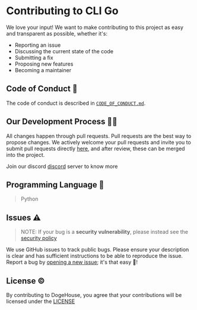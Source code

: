 # Contributing to CLI Go

We love your input! We want to make contributing to this project as easy and transparent as possible, whether it's:
- Reporting an issue
- Discussing the current state of the code
- Submitting a fix
- Proposing new features
- Becoming a maintainer

## Code of Conduct 🎫
The code of conduct is described in [`CODE_OF_CONDUCT.md`](CODE_OF_CONDUCT.md).

## Our Development Process 🐱‍💻
All changes happen through pull requests. Pull requests are the best way to propose changes. 
We actively welcome your pull requests and invite you to submit pull requests directly [here](https://github.com/AidenEllis/Cligo/pulls), 
and after review, these can be merged into the project.

Join our discord [discord](https://discord.gg/aw35Kb7uE7) server to know more

## Programming Language 🎊
> Python

## Issues ⚠
> NOTE: If your bug is a **security vulnerability**, please instead see the [security policy](https://github.com/AidenEllis/Cligo/security/policy)

We use GitHub issues to track public bugs. Please ensure your description is
clear and has sufficient instructions to be able to reproduce the issue. Report a bug by <a href="https://github.com/AidenEllis/Cligo/issues">opening a new issue</a>; it's that easy 🎊!

## License ©
By contributing to DogeHouse, you agree that your contributions will be licensed
under the [LICENSE](LICENSE.md)
